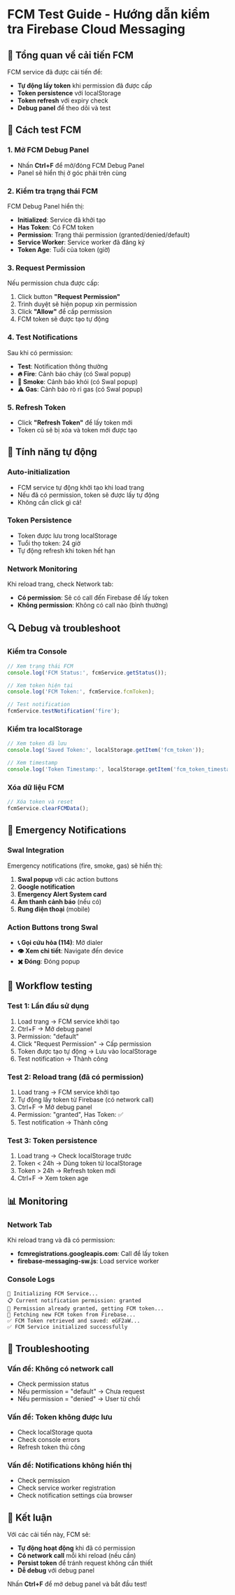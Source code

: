 # FCM Test Guide - Hướng dẫn kiểm tra Firebase Cloud Messaging

## 🔧 Tổng quan về cải tiến FCM

FCM service đã được cải tiến để:
- **Tự động lấy token** khi permission đã được cấp
- **Token persistence** với localStorage
- **Token refresh** với expiry check
- **Debug panel** để theo dõi và test

## 🚀 Cách test FCM

### 1. Mở FCM Debug Panel
- Nhấn **Ctrl+F** để mở/đóng FCM Debug Panel
- Panel sẽ hiển thị ở góc phải trên cùng

### 2. Kiểm tra trạng thái FCM
FCM Debug Panel hiển thị:
- **Initialized**: Service đã khởi tạo
- **Has Token**: Có FCM token
- **Permission**: Trạng thái permission (granted/denied/default)
- **Service Worker**: Service worker đã đăng ký
- **Token Age**: Tuổi của token (giờ)

### 3. Request Permission
Nếu permission chưa được cấp:
1. Click button **"Request Permission"**
2. Trình duyệt sẽ hiện popup xin permission
3. Click **"Allow"** để cấp permission
4. FCM token sẽ được tạo tự động

### 4. Test Notifications
Sau khi có permission:
- **Test**: Notification thông thường
- **🔥 Fire**: Cảnh báo cháy (có Swal popup)
- **💨 Smoke**: Cảnh báo khói (có Swal popup)
- **⚠️ Gas**: Cảnh báo rò rỉ gas (có Swal popup)

### 5. Refresh Token
- Click **"Refresh Token"** để lấy token mới
- Token cũ sẽ bị xóa và token mới được tạo

## 📱 Tính năng tự động

### Auto-initialization
- FCM service tự động khởi tạo khi load trang
- Nếu đã có permission, token sẽ được lấy tự động
- Không cần click gì cả!

### Token Persistence
- Token được lưu trong localStorage
- Tuổi thọ token: 24 giờ
- Tự động refresh khi token hết hạn

### Network Monitoring
Khi reload trang, check Network tab:
- **Có permission**: Sẽ có call đến Firebase để lấy token
- **Không permission**: Không có call nào (bình thường)

## 🔍 Debug và troubleshoot

### Kiểm tra Console
```javascript
// Xem trạng thái FCM
console.log('FCM Status:', fcmService.getStatus());

// Xem token hiện tại
console.log('FCM Token:', fcmService.fcmToken);

// Test notification
fcmService.testNotification('fire');
```

### Kiểm tra localStorage
```javascript
// Xem token đã lưu
console.log('Saved Token:', localStorage.getItem('fcm_token'));

// Xem timestamp
console.log('Token Timestamp:', localStorage.getItem('fcm_token_timestamp'));
```

### Xóa dữ liệu FCM
```javascript
// Xóa token và reset
fcmService.clearFCMData();
```

## 🚨 Emergency Notifications

### Swal Integration
Emergency notifications (fire, smoke, gas) sẽ hiển thị:
1. **Swal popup** với các action buttons
2. **Google notification** 
3. **Emergency Alert System card**
4. **Âm thanh cảnh báo** (nếu có)
5. **Rung điện thoại** (mobile)

### Action Buttons trong Swal
- **📞 Gọi cứu hỏa (114)**: Mở dialer
- **👁️ Xem chi tiết**: Navigate đến device
- **✖️ Đóng**: Đóng popup

## 🔄 Workflow testing

### Test 1: Lần đầu sử dụng
1. Load trang → FCM service khởi tạo
2. Ctrl+F → Mở debug panel
3. Permission: "default"
4. Click "Request Permission" → Cấp permission
5. Token được tạo tự động → Lưu vào localStorage
6. Test notification → Thành công

### Test 2: Reload trang (đã có permission)
1. Load trang → FCM service khởi tạo
2. Tự động lấy token từ Firebase (có network call)
3. Ctrl+F → Mở debug panel
4. Permission: "granted", Has Token: ✅
5. Test notification → Thành công

### Test 3: Token persistence
1. Load trang → Check localStorage trước
2. Token < 24h → Dùng token từ localStorage
3. Token > 24h → Refresh token mới
4. Ctrl+F → Xem token age

## 📊 Monitoring

### Network Tab
Khi reload trang và đã có permission:
- **fcmregistrations.googleapis.com**: Call để lấy token
- **firebase-messaging-sw.js**: Load service worker

### Console Logs
```
🔧 Initializing FCM Service...
📋 Current notification permission: granted
🎫 Permission already granted, getting FCM token...
🎫 Fetching new FCM token from Firebase...
✅ FCM Token retrieved and saved: eGF2aW...
✅ FCM Service initialized successfully
```

## 🐛 Troubleshooting

### Vấn đề: Không có network call
- Check permission status
- Nếu permission = "default" → Chưa request
- Nếu permission = "denied" → User từ chối

### Vấn đề: Token không được lưu
- Check localStorage quota
- Check console errors
- Refresh token thủ công

### Vấn đề: Notifications không hiển thị
- Check permission
- Check service worker registration
- Check notification settings của browser

## 🎯 Kết luận

Với các cải tiến này, FCM sẽ:
- **Tự động hoạt động** khi đã có permission
- **Có network call** mỗi khi reload (nếu cần)
- **Persist token** để tránh request không cần thiết
- **Dễ debug** với debug panel

Nhấn **Ctrl+F** để mở debug panel và bắt đầu test! 